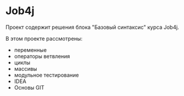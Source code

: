 # Job4j

Проект содержит решения блока "Базовый синтаксис" курса Job4j.

В этом проекте рассмотрены:

- переменные
- операторы ветвления
- циклы
- массивы
- модульное тестирование
- IDEA
- Основы GIT